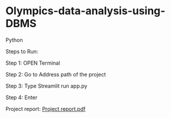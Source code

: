 # Olympics-data-analysis-using-DBMS
Python

 Steps to Run:

Step 1: OPEN Terminal

Step 2: Go to Address path of the project

Step 3: Type Streamlit run app.py

Step 4: Enter

Project report: [Project report.pdf](https://github.com/user-attachments/files/18718063/Project.report.pdf)
